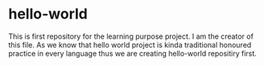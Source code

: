 # hello-world
This is first repository for the learning purpose project. I am the creator of this file. As we know that hello world project is kinda traditional honoured practice in every language thus we are creating hello-world repositiry first.
